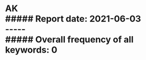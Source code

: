 # AK<br>  ##### Report date: 2021-06-03<br>----- <br> ##### Overall frequency of all keywords: 0<br>
